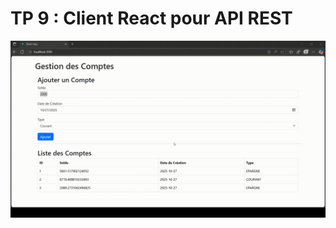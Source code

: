 # TP 9 : Client React pour API REST

<p align="center">
    <img src="./demo.gif" alt="Demo GIF" />
</p>